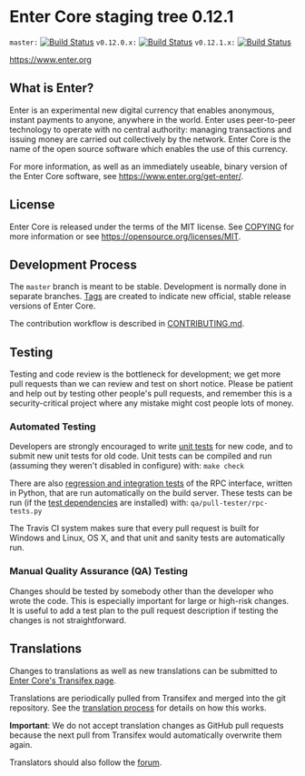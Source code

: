 Enter Core staging tree 0.12.1
===============================

`master:` [![Build Status](https://travis-ci.org/enterpay/enter.svg?branch=master)](https://travis-ci.org/enterpay/enter) `v0.12.0.x:` [![Build Status](https://travis-ci.org/enterpay/enter.svg?branch=v0.12.0.x)](https://travis-ci.org/enterpay/enter/branches) `v0.12.1.x:` [![Build Status](https://travis-ci.org/enterpay/enter.svg?branch=v0.12.1.x)](https://travis-ci.org/enterpay/enter/branches)

https://www.enter.org


What is Enter?
----------------

Enter is an experimental new digital currency that enables anonymous, instant
payments to anyone, anywhere in the world. Enter uses peer-to-peer technology
to operate with no central authority: managing transactions and issuing money
are carried out collectively by the network. Enter Core is the name of the open
source software which enables the use of this currency.

For more information, as well as an immediately useable, binary version of
the Enter Core software, see https://www.enter.org/get-enter/.


License
-------

Enter Core is released under the terms of the MIT license. See [COPYING](COPYING) for more
information or see https://opensource.org/licenses/MIT.

Development Process
-------------------

The `master` branch is meant to be stable. Development is normally done in separate branches.
[Tags](https://github.com/entercoindev/enter/tags) are created to indicate new official,
stable release versions of Enter Core.

The contribution workflow is described in [CONTRIBUTING.md](CONTRIBUTING.md).

Testing
-------

Testing and code review is the bottleneck for development; we get more pull
requests than we can review and test on short notice. Please be patient and help out by testing
other people's pull requests, and remember this is a security-critical project where any mistake might cost people
lots of money.

### Automated Testing

Developers are strongly encouraged to write [unit tests](/doc/unit-tests.md) for new code, and to
submit new unit tests for old code. Unit tests can be compiled and run
(assuming they weren't disabled in configure) with: `make check`

There are also [regression and integration tests](/qa) of the RPC interface, written
in Python, that are run automatically on the build server.
These tests can be run (if the [test dependencies](/qa) are installed) with: `qa/pull-tester/rpc-tests.py`

The Travis CI system makes sure that every pull request is built for Windows
and Linux, OS X, and that unit and sanity tests are automatically run.

### Manual Quality Assurance (QA) Testing

Changes should be tested by somebody other than the developer who wrote the
code. This is especially important for large or high-risk changes. It is useful
to add a test plan to the pull request description if testing the changes is
not straightforward.

Translations
------------

Changes to translations as well as new translations can be submitted to
[Enter Core's Transifex page](https://www.transifex.com/projects/p/enter/).

Translations are periodically pulled from Transifex and merged into the git repository. See the
[translation process](doc/translation_process.md) for details on how this works.

**Important**: We do not accept translation changes as GitHub pull requests because the next
pull from Transifex would automatically overwrite them again.

Translators should also follow the [forum](https://www.enter.org/forum/topic/enter-worldwide-collaboration.88/).
